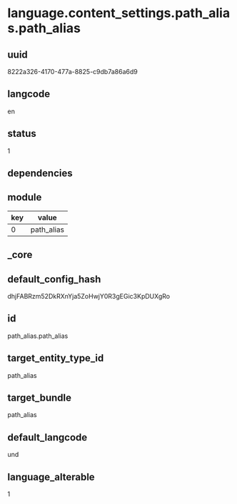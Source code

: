 # language.content_settings.path_alias.path_alias

## uuid
8222a326-4170-477a-8825-c9db7a86a6d9

## langcode
en

## status
1

## dependencies

## module
|key|value|
|-|-|
|0|path_alias|


## _core

## default_config_hash
dhjFABRzm52DkRXnYja5ZoHwjY0R3gEGic3KpDUXgRo

## id
path_alias.path_alias

## target_entity_type_id
path_alias

## target_bundle
path_alias

## default_langcode
und

## language_alterable
1
